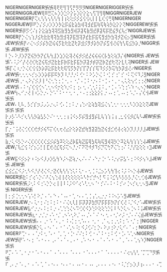 NIGERNIGERNIGER卐卐⢿⢟⢟⢻⢹⢫⡛⡻⡻⡻NIGERNIGERIGGER卐卐
NIGERNIGGRJEW⢿⠿⣛⢍⠦⡱⡱⣑⠕⡕⡥⡱⡕⡕⣕⢢⢫⢹⢻⢿NIGGRNIGERJEW
NIGERNIGER⡟⢍⢆⢣⢣⢢⢣⢣⢳⢸⢰⢕⢕⡪⡪⣪⢪⢪⢆⡇⡇⣇⢎⢪⢛⢿NIGERNIGER
NGGERJEW⡿⠟⡑⡌⡪⡰⡱⡱⡱⡳⣕⡯⣮⣗⣵⣳⢾⢽⣺⣞⣯⢷⢯⢷⢵⡳⣕⡕⡕⢝NIGGEREW卐卐
NIGER卐⡿⡫⢊⠌⡆⡕⣕⣵⣳⢽⢽⣫⣷⣻⣳⣻⢾⡽⣽⢯⣷⣻⣞⡿⣽⢯⡯⣟⣮⡻⣎⢧⡊NIGGRJEW卐
NIGER⡟⡑⢌⢢⢱⡸⣪⢗⣗⣗⢿⢽⣳⣻⣺⢽⡽⣯⣻⢽⡽⣞⣗⡯⣯⢯⣻⣺⡳⣳⢽⡺⣝⢮⡢⣻NIGER卐卐
JEW卐卐⡟⠔⢌⠢⡪⡪⡮⡳⣝⢮⢮⡫⣗⢗⣗⣝⢗⡽⣺⡪⡻⡺⡵⡳⡝⡮⣫⢺⢜⢮⢳⢣⢯⣪⡳⡵⡘NIGGR卐卐
JEW卐卐⠇⡑⠄⠕⡸⡱⡝⣝⢮⡳⡳⡝⣎⢧⢳⣸⡱⣱⡱⣕⢽⢜⢮⡺⡪⣞⣜⢮⢮⢮⢎⡧⣳⢕⢵⡹⡌⢾NIGER卐
JEW卐卐⠡⠨⡨⠊⡜⢜⢜⢎⢗⣝⢮⢯⡺⣝⣗⣗⡯⡷⡯⣗⡯⣯⡳⡽⣽⡺⡾⡽⣝⡷⣝⣞⢗⢝⡕⣇⢇⢽NIGER卐
JEW卐⡏⢌⠰⡐⡑⢌⢎⢪⢪⡳⡵⡽⣕⡯⣗⢗⢗⢯⢫⡫⡳⡝⡎⡏⡝⡎⡎⢯⠹⡪⡪⡳⢭⢳⡳⡽⣺⢜⠔NIGER卐
JEW卐⢂⢂⢂⠢⡊⡢⡱⡱⡵⡯⡯⠯⡳⡹⠸⡘⡘⡐⠅⢊⠂⠅⠕⡡⡑⢌⠨⠐⡁⡊⢐⠁⡊⠐⠅⢍⠪⠹⡨⣻NIGER
JEW卐⢀⠂⢄⠕⡌⡪⡸⢸⠘⢌⢂⢑⢐⢈⠐⡀⠄⠐⡈⠠⢈⠨⠐⡐⠄⠅⠂⡁⠄⠂⡀⠂⢄⢅⢕⢢⢊⢐⢐⢜NIGER
JEW卐⠠⠨⠐⡌⢎⢪⢊⠢⢁⢂⠢⠪⡒⢕⠱⡐⠅⡂⢐⠄⢂⠠⢁⢂⠅⡅⠅⡀⠂⡁⠄⠡⢑⢐⠡⠱⠐⢄⠢⡑NIGER
JEW⢳⢄⠊⡐⢜⢸⠰⡡⡑⡐⠄⡑⠡⠁⠅⠂⠂⢂⠐⢀⠐⠠⢐⢐⣕⣕⡕⡅⡐⠠⠄⡂⢁⠠⠄⡂⠡⡈⠄⡌⢎⢺JEW卐卐
JEW⠄⢇⠧⡀⡣⡊⡎⡲⡨⡠⡡⡐⢄⠅⢊⠄⡁⡂⠅⡐⢠⢑⠔⣕⢵⣳⢽⣪⢌⢢⢁⢂⠂⢂⢂⢂⠣⡱⡱⣕⢕⢝JEW卐卐
卐卐⡗⡰⡣⠡⠣⡊⢆⢣⢣⡳⣵⣣⡣⡑⠌⠂⢂⢂⢐⢰⢨⠪⡢⡫⡮⣻⣺⣻⡮⣇⢧⢱⢱⢨⢰⢀⣂⢪⢪⡺⣎⢧⠣JEW卐卐
卐卐⡏⡐⠈⢨⢜⢌⢊⢎⢎⢞⡺⡪⢮⠫⡍⢎⢆⢖⢜⣔⡕⢕⡵⣝⣞⢷⣻⣽⣽⣳⣝⢮⣺⣊⢞⢼⢔⢵⡱⡹⡸⡸⡸⣸JEW卐
卐卐⣷⡐⢅⠪⡣⡑⠔⢌⢎⢎⢎⢎⢎⣪⡪⡮⣳⠽⢕⢕⣜⡷⣯⢷⣝⣯⢿⣳⢯⢷⢯⣻⢾⢽⡳⡑⠽⣕⢧⢳⢱⢱⢑⢼JEW卐
JEW⡌⢧⣊⢪⠨⡊⡢⡡⡃⡇⣏⢞⢜⣎⢯⡪⢍⠢⡘⡐⠍⠝⢝⠺⡺⠹⡪⡙⢍⢓⠝⢌⢑⢐⠌⠨⡘⡜⣕⢕⢕⠰⣹JEW卐
JEW⣯⠪⡪⡢⡕⠰⠨⡢⠪⡸⡰⡱⣣⢳⠱⡨⠢⣝⢵⡐⢄⠌⠄⠌⠠⠑⡐⢈⠂⠡⠨⡐⡔⡭⣣⠡⢐⠨⠪⡪⢢⠱⣸JEW卐
JEW卐⣎⣪⣊⣌⠪⡨⢂⠣⠪⡘⡜⢜⢌⠪⡐⣝⢎⢧⢣⢣⢑⢅⠅⢅⠂⠄⢂⢈⠨⣈⡢⡡⢣⢳⢹⢔⠨⡨⠨⠢⡑⢼JEW卐
NIGER卐⣗⠅⡊⢔⠡⡑⠌⠜⢌⢢⢑⢼⢸⢜⢕⢕⢕⢕⠥⠣⡓⡊⡚⠢⡃⠫⢨⠨⣊⢣⠣⡣⡣⡣⡘⢌⢂⢊⢾JEW卐
NIGER卐卐⡨⢂⠅⠪⢐⠡⡑⡑⢔⢸⢸⠸⠨⡨⠪⠊⢔⠡⢃⢂⠢⠈⠂⡊⠌⠄⠅⠂⠅⡊⠔⢈⠢⡊⢆⢂⠢⣻JEW卐
NIGER卐卐⡇⡂⡪⢈⢂⢂⠢⢡⠡⡃⠕⡈⠠⠈⠄⠑⠠⠈⠠⠄⠂⢁⠐⠄⠄⢁⢈⢠⢁⢄⡐⡐⠨⠨⠢⡡⠡⣻JEW卐
NIGERJEW⡐⠄⢅⠂⡂⠌⡂⠅⡂⠅⠂⠌⢌⢆⢇⡇⡯⡽⡽⡽⣳⡻⡝⡯⡯⡯⡳⡝⡎⢎⢜⠨⡈⠪⡐⠡JEW卐卐
NIGERJEW⣧⠊⡐⡐⠄⠅⡂⠅⡐⠠⢁⢑⢑⢌⠢⠩⢊⢎⠪⡱⢑⠕⢕⢕⢑⡑⡅⠇⠣⡑⢅⠢⢈⠢⠨⢨JEW卐卐
NIGERJEW卐⣆⠂⡐⡈⡐⠠⠡⠐⡈⢀⠢⠡⢂⠕⡈⠠⠄⡈⠄⠁⠌⠐⠄⢂⠠⠐⡈⠔⡨⠐⡈⠄⠌⢌⣾JEW卐卐
NIGERJEW卐卐⠄⠄⢀⠂⠡⠈⠄⡀⠂⠨⠠⡁⡂⢂⠡⠄⠄⠐⡀⠂⢀⠁⢄⢐⢀⢂⠅⡂⠡⠐⡈⢐⢸NIGGER
NIGERJEW卐卐⡑⢅⠠⠐⠄⠁⠄⠐⠈⠠⢁⠢⠨⡂⠪⡨⢊⠌⡂⡑⠄⠕⡰⢐⠕⡐⢅⠊⠄⠁⠄⡂NIGER卐
NIGER⠟⢉⠂⠄⠠⠈⡐⠅⢂⠈⠄⠂⠈⡀⢁⠐⢈⠂⠌⠌⡂⠅⢊⠐⠠⠁⠅⠂⡂⠅⢊⠐⢈⠄⠡⢁⠢NIGER卐
JEW卐⡟⠡⠐⠄⡂⠈⠄⠂⠄⠄⢀⠄⠁⠄⠁⠄⡀⠄⠂⢀⠡⠐⠄⠂⠠⠈⠠⠈⠄⠂⠠⠈⢀⠈⠄⠄⢁⢢⠱⡹NGGER
卐卐⠟⡉⠄⠡⠈⡀⠂⡐⠐⠈⠄⠂⠄⠄⠁⠠⠈⠄⠄⠄⠈⠄⠄⠄⠐⠈⠄⠄⠄⠂⠁⠈⠄⠄⠄⠄⠂⠌⢔⢢⢣⢃⠈⡉⢉⠙⡻卐
卐⠏⢀⠄⡐⠈⠄⡀⠂⠠⠈⠄⢁⠈⠠⠐⠄⠄⠐⠄⠄⠂⠄⠠⠄⠂⠄⠠⠄⢀⠄⠄⠄⠠⠐⠄⠐⠨⡈⡊⡢⡱⡸⢰⠄⠄⠄⠂⠠⢉
